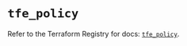 # `tfe_policy`

Refer to the Terraform Registry for docs: [`tfe_policy`](https://registry.terraform.io/providers/hashicorp/tfe/0.57.0/docs/resources/policy).

